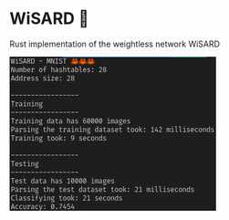# WiSARD 🦀

Rust implementation of the weightless network WiSARD

![alt text](https://github.com/iagora/wisard_rusty/blob/main/mnist.png?raw=true)
